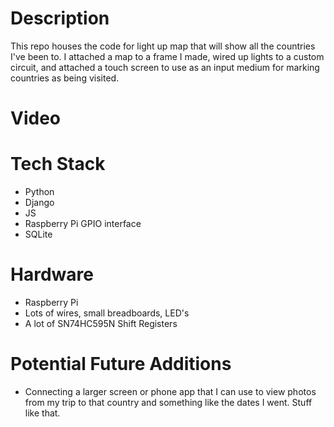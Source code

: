 # Description
This repo houses the code for light up map that will show all the countries I've been to. I attached a map to a frame I made, wired up lights to a custom circuit, and attached a touch screen to use as an input medium for marking countries as being visited.

# Video


# Tech Stack
* Python
* Django
* JS
* Raspberry Pi GPIO interface
* SQLite

# Hardware
* Raspberry Pi
* Lots of wires, small breadboards, LED's
* A lot of SN74HC595N Shift Registers

# Potential Future Additions
* Connecting a larger screen or phone app that I can use to
view photos from my trip to that country and something like
the dates I went. Stuff like that. 
